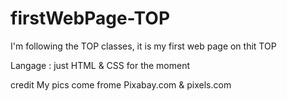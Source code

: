 # firstWebPage-TOP
I'm following the TOP classes, it is my first web page on thit TOP

Langage : just HTML & CSS for the moment




credit 
My pics come frome Pixabay.com & pixels.com
